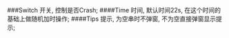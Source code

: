 ###Switch 开关, 控制是否Crash;
####Time   时间, 默认时间22s, 在这个时间的基础上做随机加时操作;
####Tips   提示, 为空串时不弹窗, 不为空直接弹窗显示提示;
